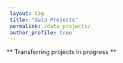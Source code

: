 ```yaml
---
 layout: tag
 title: "Data Projects"
 permalink: /data_projects/
 author_profile: true
---
```


** Transferring projects in progress **
